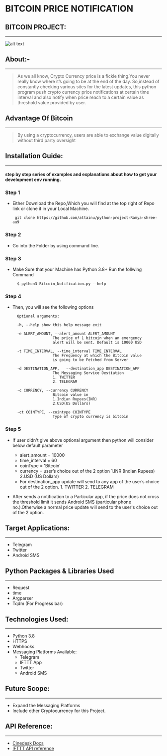 # BITCOIN PRICE NOTIFICATION                  
## BITCOIN PROJECT:
_______
![alt text](https://miro.medium.com/max/700/1*Jy_4rwG3dtf7rLUm7h0MRA.png)

## About:-
____
> As we all know, Crypto Currency price is a fickle thing.You never really know where it’s going 
    to be at the end of the day.  So,instead of constantly checking various sites for the latest updates,
    this python program push crypto currency price notifications at certain time interval and also notify 
    when price reach to a certain value as threshold value provided by user.

## Advantage Of Bitcoin
______
>By using a cryptocurrency, users are able to exchange value digitally without third party oversight


## Installation Guide:
____________
#### step by step series of examples and explanations about how to get your development env running.

### Step 1
* Either Download the Repo,Which you will find at the top right of Repo link or clone it in your Local Machine.

       git clone https://github.com/attainu/python-project-Ramya-shree-au9

### Step 2
* Go into the Folder by using command line. 

### Step 3
* Make Sure that your Machine has Python 3.8+
Run the follwing Command

        $ python3 Bitcoin_Notification.py --help

### Step 4
* Then, you will see the following options

        Optional arguments:

        -h, --help show this help message exit

        -e ALERT_AMOUNT, --alert_amount ALERT_AMOUNT
                        The price of 1 bitcoin when an emergency 
                        alert will be sent. Default is 10000 USD

        -t TIME_INTERVAL, --time_interval TIME_INTERVAL
                        The Frequency at which the Bitcoin value
                        is going to be Fetched from Server

        -d DESTINATION_APP,   --destination_app DESTINATION_APP
                        The Messaging Service Destiation 
                        1. TWITTER  
                        2. TELEGRAM

        -c CURRENCY, --currency CURRENCY
                        Bitcoin value in 
                        1.Indian Rupees(INR) 
                        2.USD(US Dollars)

        -ct COINTYPE, --cointype COINTYPE
                        Type of crypto currency is bitcoin

### Step 5
* If user didn't give above optional argument then python will consider below default parameter

    * alert_amount = 10000 
    * time_interval = 60 
    * coinType = 'Bitcoin'
    * currency = user’s choice out of the 2 option 1.INR (Indian Rupees) 2.USD (US Dollars)
    * For destination_app update will send to any app of the user’s choice out of the 2 option. 1. TWITTER   2. TELEGRAM

* After sends a notification to a Particular app, if the price does not cross the threshold limit it sends Android 
  SMS (particular phone no.).Otherwise a normal price update will send to the user's choice out of the 2 option.

## Target Applications:
_____
* Telegram
* Twitter
* Android SMS

## Python Packages & Libraries Used
________
* Request
* time
* Argparser
* Tqdm (For Progress bar)
## Technologies Used:
______
* Python 3.8
* HTTPS
* Webhooks
* Messaging Platforms Available:
    * Telegram
    * IFTTT App
    * Twitter
    * Android SMS

## Future Scope:
____
* Expand the Messaging Platforms
* Include other Cryptocurrency for this Project.

## API Reference:
____
* [Cinedesk Docs](https://www.coindesk.com/coindesk-api)
* [IFTTT API reference](https://platform.ifttt.com/docs/api_reference)

